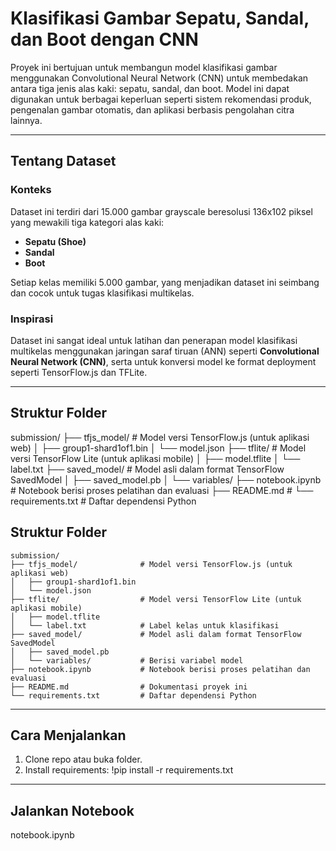 # Klasifikasi Gambar Sepatu, Sandal, dan Boot dengan CNN

Proyek ini bertujuan untuk membangun model klasifikasi gambar menggunakan Convolutional Neural Network (CNN) untuk membedakan antara tiga jenis alas kaki: sepatu, sandal, dan boot. Model ini dapat digunakan untuk berbagai keperluan seperti sistem rekomendasi produk, pengenalan gambar otomatis, dan aplikasi berbasis pengolahan citra lainnya.

---

## Tentang Dataset

### Konteks
Dataset ini terdiri dari 15.000 gambar grayscale beresolusi 136x102 piksel yang mewakili tiga kategori alas kaki:
- **Sepatu (Shoe)**
- **Sandal**
- **Boot**

Setiap kelas memiliki 5.000 gambar, yang menjadikan dataset ini seimbang dan cocok untuk tugas klasifikasi multikelas.

### Inspirasi
Dataset ini sangat ideal untuk latihan dan penerapan model klasifikasi multikelas menggunakan jaringan saraf tiruan (ANN) seperti **Convolutional Neural Network (CNN)**, serta untuk konversi model ke format deployment seperti TensorFlow.js dan TFLite.

---

## Struktur Folder
submission/
├── tfjs_model/ # Model versi TensorFlow.js (untuk aplikasi web)
│ ├── group1-shard1of1.bin
│ └── model.json
├── tflite/ # Model versi TensorFlow Lite (untuk aplikasi mobile)
│ ├── model.tflite
│ └── label.txt
├── saved_model/ # Model asli dalam format TensorFlow SavedModel
│ ├── saved_model.pb
│ └── variables/
├── notebook.ipynb # Notebook berisi proses pelatihan dan evaluasi
├── README.md # 
└── requirements.txt # Daftar dependensi Python

## Struktur Folder
```plaintext
submission/
├── tfjs_model/              # Model versi TensorFlow.js (untuk aplikasi web)
│   ├── group1-shard1of1.bin
│   └── model.json
├── tflite/                  # Model versi TensorFlow Lite (untuk aplikasi mobile)
│   ├── model.tflite
│   └── label.txt            # Label kelas untuk klasifikasi
├── saved_model/             # Model asli dalam format TensorFlow SavedModel
│   ├── saved_model.pb
│   └── variables/           # Berisi variabel model
├── notebook.ipynb           # Notebook berisi proses pelatihan dan evaluasi
├── README.md                # Dokumentasi proyek ini
└── requirements.txt         # Daftar dependensi Python
```

---

## Cara Menjalankan

1. Clone repo atau buka folder.
2. Install requirements:
   !pip install -r requirements.txt

---

## Jalankan Notebook
notebook.ipynb

